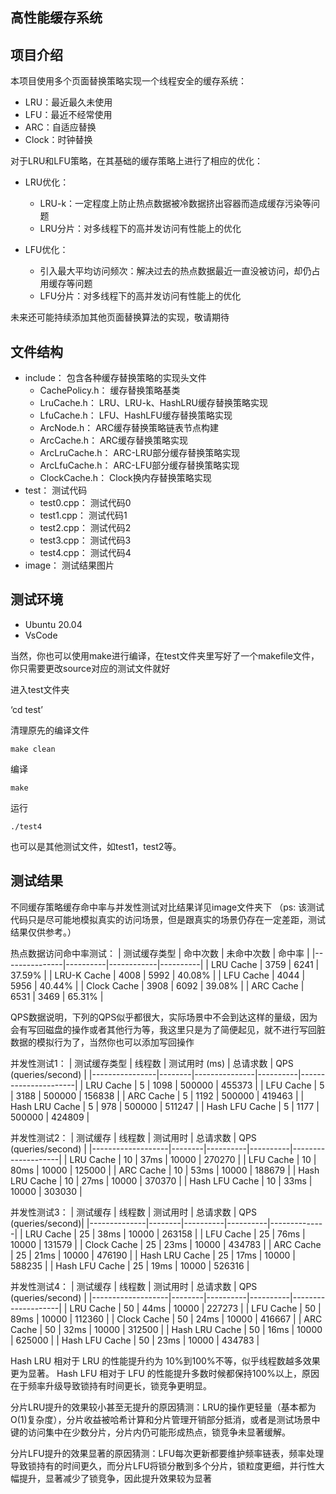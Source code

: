 ## 高性能缓存系统

## 项目介绍
本项目使用多个页面替换策略实现一个线程安全的缓存系统：
- LRU：最近最久未使用
- LFU：最近不经常使用
- ARC：自适应替换
- Clock：时钟替换
  
对于LRU和LFU策略，在其基础的缓存策略上进行了相应的优化：

- LRU优化：
    - LRU-k：一定程度上防止热点数据被冷数据挤出容器而造成缓存污染等问题
    - LRU分片：对多线程下的高并发访问有性能上的优化

- LFU优化：
    - 引入最大平均访问频次：解决过去的热点数据最近一直没被访问，却仍占用缓存等问题
    - LFU分片：对多线程下的高并发访问有性能上的优化
  
未来还可能持续添加其他页面替换算法的实现，敬请期待
## 文件结构
- include：                包含各种缓存替换策略的实现头文件
    - CachePolicy.h：       缓存替换策略基类
    - LruCache.h：          LRU、LRU-k、HashLRU缓存替换策略实现
    - LfuCache.h：          LFU、HashLFU缓存替换策略实现 
    - ArcNode.h：           ARC缓存替换策略链表节点构建
    - ArcCache.h：          ARC缓存替换策略实现
    - ArcLruCache.h：       ARC-LRU部分缓存替换策略实现
    - ArcLfuCache.h：       ARC-LFU部分缓存替换策略实现
    - ClockCache.h：        Clock换内存替换策略实现
- test：                  测试代码
    - test0.cpp：           测试代码0
    - test1.cpp：           测试代码1
    - test2.cpp：           测试代码2
    - test3.cpp：           测试代码3
    - test4.cpp：           测试代码4
- image：                  测试结果图片        

## 测试环境 
- Ubuntu 20.04
- VsCode

当然，你也可以使用make进行编译，在test文件夹里写好了一个makefile文件，你只需要更改source对应的测试文件就好

进入test文件夹

‘cd test’

清理原先的编译文件

`make clean`

编译

`make`

运行

`./test4`

也可以是其他测试文件，如test1，test2等。


## 测试结果
不同缓存策略缓存命中率与并发性测试对比结果详见image文件夹下
（ps: 该测试代码只是尽可能地模拟真实的访问场景，但是跟真实的场景仍存在一定差距，测试结果仅供参考。）

热点数据访问命中率测试：
| 测试缓存类型   | 命中次数 | 未命中次数 | 命中率   |
|---------------|----------|------------|----------|
| LRU Cache     | 3759     | 6241       | 37.59%   |
| LRU-K Cache   | 4008     | 5992       | 40.08%   |
| LFU Cache     | 4044     | 5956       | 40.44%   |
| Clock Cache   | 3908     | 6092       | 39.08%   |
| ARC Cache     | 6531     | 3469       | 65.31%   |

QPS数据说明，下列的QPS似乎都很大，实际场景中不会到达这样的量级，因为会有写回磁盘的操作或者其他行为等，我这里只是为了简便起见，就不进行写回脏数据的模拟行为了，当然你也可以添加写回操作

并发性测试1：
| 测试缓存类型   | 线程数 | 测试用时 (ms) | 总请求数 | QPS (queries/second)  |
|----------------|--------|---------------|----------|----------------------|
| LRU Cache      | 5      | 1098          | 500000   | 455373               |
| LFU Cache      | 5      | 3188          | 500000   | 156838               |
| ARC Cache      | 5      | 1192          | 500000   | 419463               |
| Hash LRU Cache | 5      | 978           | 500000   | 511247               |
| Hash LFU Cache | 5      | 1177          | 500000   | 424809               |

并发性测试2：
| 测试缓存          | 线程数 | 测试用时 | 总请求数 | QPS (queries/second) |
|-------------------|--------|----------|----------|--------------------|
| LRU Cache         | 10     | 37ms     | 10000    | 270270  |
| LFU Cache         | 10     | 80ms     | 10000    | 125000  |
| ARC Cache         | 10     | 53ms     | 10000    | 188679  |
| Hash LRU Cache    | 10     | 27ms     | 10000    | 370370  |
| Hash LFU Cache    | 10     | 33ms     | 10000    | 303030  |

并发性测试3：
| 测试缓存     | 线程数 | 测试用时 | 总请求数 | QPS (queries/second)|
|--------------|--------|----------|----------|--------------|
| LRU Cache    | 25     | 38ms     | 10000    | 263158  |
| LFU Cache    | 25     | 76ms     | 10000    | 131579  |
| Clock Cache  | 25     | 23ms     | 10000    | 434783  |
| ARC Cache    | 25     | 21ms     | 10000    | 476190  |
| Hash LRU Cache | 25    | 17ms     | 10000    | 588235  |
| Hash LFU Cache | 25    | 19ms     | 10000    | 526316  |

并发性测试4：
| 测试缓存          | 线程数 | 测试用时 | 总请求数 | QPS (queries/second) |
|-------------------|--------|----------|----------|--------------------|
| LRU Cache         | 50     | 44ms     | 10000    | 227273  |
| LFU Cache         | 50     | 89ms     | 10000    | 112360  |
| Clock Cache       | 50     | 24ms     | 10000    | 416667  |
| ARC Cache         | 50     | 32ms     | 10000    | 312500  |
| Hash LRU Cache    | 50     | 16ms     | 10000    | 625000  |
| Hash LFU Cache    | 50     | 23ms     | 10000    | 434783  |

Hash LRU 相对于 LRU 的性能提升约为 10%到100%不等，似乎线程数越多效果更为显著。
Hash LFU 相对于 LFU 的性能提升多数时候都保持100%以上，原因在于频率升级导致锁持有时间更长，锁竞争更明显。

分片LRU提升的效果较小甚至无提升的原因猜测：LRU的操作更轻量（基本都为O(1)复杂度），分片收益被哈希计算和分片管理开销部分抵消，或者是测试场景中键的访问集中在少数分片，分片内仍可能形成热点，锁竞争未显著缓解。

分片LFU提升的效果显著的原因猜测：LFU每次更新都要维护频率链表，频率处理导致锁持有的时间更久，而分片LFU将锁分散到多个分片，锁粒度更细，并行性大幅提升，显著减少了锁竞争，因此提升效果较为显著
